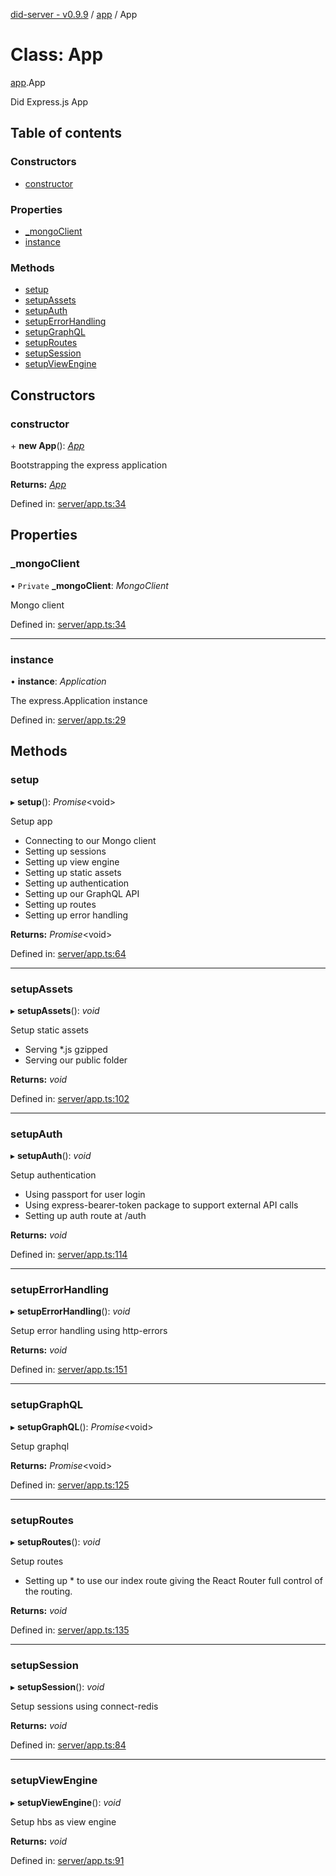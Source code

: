 [did-server - v0.9.9](../README.md) / [app](../modules/app.md) / App

# Class: App

[app](../modules/app.md).App

Did Express.js App

## Table of contents

### Constructors

- [constructor](app.app-1.md#constructor)

### Properties

- [\_mongoClient](app.app-1.md#_mongoclient)
- [instance](app.app-1.md#instance)

### Methods

- [setup](app.app-1.md#setup)
- [setupAssets](app.app-1.md#setupassets)
- [setupAuth](app.app-1.md#setupauth)
- [setupErrorHandling](app.app-1.md#setuperrorhandling)
- [setupGraphQL](app.app-1.md#setupgraphql)
- [setupRoutes](app.app-1.md#setuproutes)
- [setupSession](app.app-1.md#setupsession)
- [setupViewEngine](app.app-1.md#setupviewengine)

## Constructors

### constructor

\+ **new App**(): [*App*](app.app-1.md)

Bootstrapping the express application

**Returns:** [*App*](app.app-1.md)

Defined in: [server/app.ts:34](https://github.com/Puzzlepart/did/blob/dev/server/app.ts#L34)

## Properties

### \_mongoClient

• `Private` **\_mongoClient**: *MongoClient*

Mongo client

Defined in: [server/app.ts:34](https://github.com/Puzzlepart/did/blob/dev/server/app.ts#L34)

___

### instance

• **instance**: *Application*

The express.Application instance

Defined in: [server/app.ts:29](https://github.com/Puzzlepart/did/blob/dev/server/app.ts#L29)

## Methods

### setup

▸ **setup**(): *Promise*<void\>

Setup app

* Connecting to our Mongo client
* Setting up sessions
* Setting up view engine
* Setting up static assets
* Setting up authentication
* Setting up our GraphQL API
* Setting up routes
* Setting up error handling

**Returns:** *Promise*<void\>

Defined in: [server/app.ts:64](https://github.com/Puzzlepart/did/blob/dev/server/app.ts#L64)

___

### setupAssets

▸ **setupAssets**(): *void*

Setup static assets

* Serving *.js gzipped
* Serving our public folder

**Returns:** *void*

Defined in: [server/app.ts:102](https://github.com/Puzzlepart/did/blob/dev/server/app.ts#L102)

___

### setupAuth

▸ **setupAuth**(): *void*

Setup authentication

* Using passport for user login
* Using express-bearer-token package to support external API calls
* Setting up auth route at /auth

**Returns:** *void*

Defined in: [server/app.ts:114](https://github.com/Puzzlepart/did/blob/dev/server/app.ts#L114)

___

### setupErrorHandling

▸ **setupErrorHandling**(): *void*

Setup error handling using http-errors

**Returns:** *void*

Defined in: [server/app.ts:151](https://github.com/Puzzlepart/did/blob/dev/server/app.ts#L151)

___

### setupGraphQL

▸ **setupGraphQL**(): *Promise*<void\>

Setup graphql

**Returns:** *Promise*<void\>

Defined in: [server/app.ts:125](https://github.com/Puzzlepart/did/blob/dev/server/app.ts#L125)

___

### setupRoutes

▸ **setupRoutes**(): *void*

Setup routes

* Setting up * to use our index route giving the React
Router full control of the routing.

**Returns:** *void*

Defined in: [server/app.ts:135](https://github.com/Puzzlepart/did/blob/dev/server/app.ts#L135)

___

### setupSession

▸ **setupSession**(): *void*

Setup sessions using connect-redis

**Returns:** *void*

Defined in: [server/app.ts:84](https://github.com/Puzzlepart/did/blob/dev/server/app.ts#L84)

___

### setupViewEngine

▸ **setupViewEngine**(): *void*

Setup hbs as view engine

**Returns:** *void*

Defined in: [server/app.ts:91](https://github.com/Puzzlepart/did/blob/dev/server/app.ts#L91)
